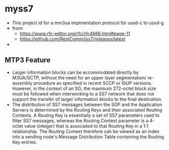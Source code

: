 # myss7
* This project id for a mm3ua implmentation protocol for ussd-c to ussd-g
* from: 
  * https://www.rfc-editor.org/rfc/rfc4666.html#page-11
  * https://github.com/RestComm/jss7/releases/latest
* 
## MTP3 Feature 
* Larger information blocks can be accommodated directly by M3UA/SCTP, without the need for an upper layer segmentation/ re-assembly procedure as specified in recent SCCP or ISUP versions. However, in the context of an SG, the maximum 272-octet block size must be followed when interworking to a SS7 network that does not support the transfer of larger information blocks to the final destination.
* The distribution of SS7 messages between the SGP and the Application Servers is determined by the Routing Keys and their associated Routing Contexts.  A Routing Key is essentially a set of SS7 parameters used to filter SS7 messages, whereas the Routing Context parameter is a 4-octet value (integer) that is associated to that Routing Key in a 1:1 relationship.  The Routing Context therefore can be viewed as an index into a sending node's Message Distribution Table containing the Routing Key entries.
